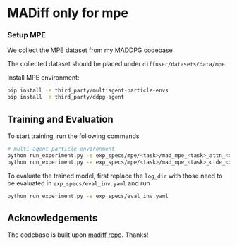 # MADiff only for mpe


### Setup MPE

We collect the MPE dataset from my MADDPG codebase

The collected dataset should be placed under `diffuser/datasets/data/mpe`.

Install MPE environment:

```bash
pip install -e third_party/multiagent-particle-envs
pip install -e third_party/ddpg-agent
```


## Training and Evaluation
To start training, run the following commands

```bash
# multi-agent particle environment
python run_experiment.py -e exp_specs/mpe/<task>/mad_mpe_<task>_attn_<dataset>.yaml  # CTCE
python run_experiment.py -e exp_specs/mpe/<task>/mad_mpe_<task>_ctde_<dataset>.yaml  # CTDE
```

To evaluate the trained model, first replace the `log_dir` with those need to be evaluated in `exp_specs/eval_inv.yaml` and run
```bash
python run_experiment.py -e exp_specs/eval_inv.yaml
```

## Acknowledgements

The codebase is built upon [madiff repo](https://github.com/zbzhu99/madiff). Thanks!
